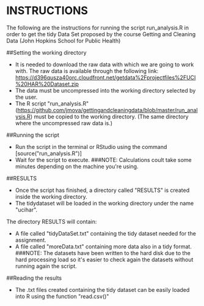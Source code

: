 INSTRUCTIONS
============

The following are the instructions for running the script run_analysis.R in order to get the tidy Data Set proposed by the course Getting and Cleaning Data (John Hopkins School for Public Health)

##Setting the working directory

* It is needed to download the raw data with which we are going to work with. The raw data is available through the following link: https://d396qusza40orc.cloudfront.net/getdata%2Fprojectfiles%2FUCI%20HAR%20Dataset.zip 
* The data must be uncompressed into the working directory selected by the user.
* The R script "run_analysis.R" (https://github.com/jmova/gettingandcleaningdata/blob/master/run_analysis.R) must be copied to the working directory. (The same directory where the uncompressed raw data is.)

##Running the script

* Run the script in the terminal or RStudio using the command [source("run_analysis.R")]
* Wait for the script to execute. 
###NOTE: Calculations coult take some minutes depending on the machine you're using.

##RESULTS

* Once the script has finished, a directory called "RESULTS" is created inside the working directory.
* The tidydataset will be loaded in the working directory under the name "ucihar".

The directory RESULTS will contain:

* A file called "tidyDataSet.txt" containing the tidy dataset needed for the assignment.
* A file called "moreData.txt" containing more data also in a tidy format.
###NOTE: The datasets have been written to the hard disk due to the hard processing load so it's easier to check again the datasets without running again the script.

##Reading the results

* The .txt files created containing the tidy dataset can be easily loaded into R using the function "read.csv()"




